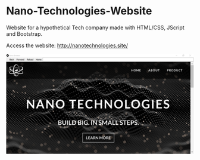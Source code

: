# Nano-Technologies-Website
Website for a hypothetical Tech company made with HTML/CSS, JScript and Bootstrap.

Access the website: http://nanotechnologies.site/

![](images/nanobrowser.png)
